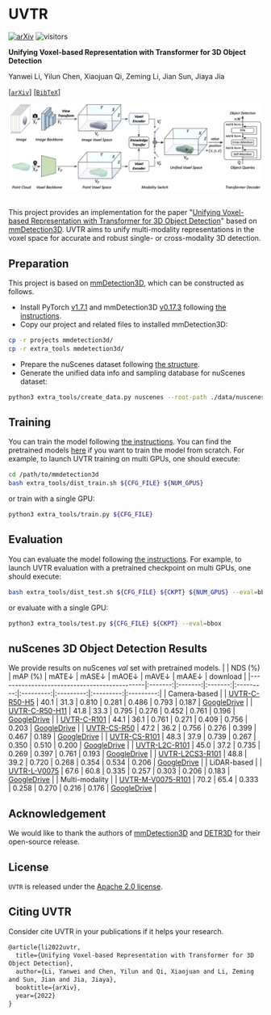 
# UVTR
[![arXiv](https://img.shields.io/badge/arXiv-Paper-<COLOR>.svg)]()
![visitors](https://visitor-badge.glitch.me/badge?page_id=dvlab-research/UVTR)

**Unifying Voxel-based Representation with Transformer for 3D Object Detection**

Yanwei Li, Yilun Chen, Xiaojuan Qi, Zeming Li, Jian Sun, Jiaya Jia

[[`arXiv`]()] [[`BibTeX`](#CitingUVTR)]

<div align="center">
  <img src="projects/docs/uvtr.png"/>
</div><br/>

This project provides an implementation for the paper "[Unifying Voxel-based Representation with Transformer for 3D Object Detection]()" based on [mmDetection3D](https://github.com/open-mmlab/mmdetection3d). UVTR aims to unify multi-modality representations in the voxel space for accurate and robust single- or cross-modality 3D detection.

## Preparation
This project is based on [mmDetection3D](https://github.com/open-mmlab/mmdetection3d), which can be constructed as follows.
* Install PyTorch [v1.7.1](https://pytorch.org/get-started/previous-versions/) and mmDetection3D [v0.17.3](https://github.com/open-mmlab/mmdetection3d/tree/v0.17.3) following [the instructions](https://github.com/open-mmlab/mmdetection3d/blob/v0.17.3/docs/getting_started.md).
* Copy our project and related files to installed mmDetection3D:
```bash
cp -r projects mmdetection3d/
cp -r extra_tools mmdetection3d/
```
* Prepare the nuScenes dataset following [the structure](https://github.com/open-mmlab/mmdetection3d/blob/v0.17.3/docs/data_preparation.md).
* Generate the unified data info and sampling database for nuScenes dataset:
```bash
python3 extra_tools/create_data.py nuscenes --root-path ./data/nuscenes --out-dir ./data/nuscenes --extra-tag nuscenes_unified
```

## Training
You can train the model following [the instructions](https://github.com/open-mmlab/mmdetection3d/blob/v0.17.3/docs/datasets/nuscenes_det.md).
You can find the pretrained models [here](https://drive.google.com/drive/folders/1KvG7tBYhmFQCiF_pAZc3Aa3H_D__-Jqh?usp=sharing) if you want to train the model from scratch.
For example, to launch UVTR training on multi GPUs,
one should execute:
```bash
cd /path/to/mmdetection3d
bash extra_tools/dist_train.sh ${CFG_FILE} ${NUM_GPUS}
```
or train with a single GPU:
```bash
python3 extra_tools/train.py ${CFG_FILE}
```

## Evaluation
You can evaluate the model following [the instructions](./docs/GETTING_STARTED.md).
For example, to launch UVTR evaluation with a pretrained checkpoint on multi GPUs,
one should execute:
```bash
bash extra_tools/dist_test.sh ${CFG_FILE} ${CKPT} ${NUM_GPUS} --eval=bbox
```
or evaluate with a single GPU:
```bash
python3 extra_tools/test.py ${CFG_FILE} ${CKPT} --eval=bbox
```
## nuScenes 3D Object Detection Results
We provide results on nuScenes *val* set with pretrained models.
|                                             | NDS (%) | mAP (%) | mATE&darr; | mASE&darr; | mAOE&darr; | mAVE&darr; | mAAE&darr; | download | 
|---------------------------------------------|:-------:|:-------:|:-------:|:---------:|:---------:|:---------:|:---------:|:---------:|
| Camera-based |
| [UVTR-C-R50-H5](projects/configs/uvtr/camera_based/camera/uvtr_c_r50_h5.py) | 40.1 | 31.3 | 0.810 | 0.281 | 0.486 | 0.793 | 0.187 | [GoogleDrive](https://drive.google.com/file/d/1gomNuo5--I5bdDiuiJxnhUbSw4GqE4VO/view?usp=sharing) |
| [UVTR-C-R50-H11](projects/configs/uvtr/camera_based/camera/uvtr_c_r50_h11.py) | 41.8 | 33.3 | 0.795 | 0.276 | 0.452 | 0.761 | 0.196 | [GoogleDrive](https://drive.google.com/file/d/1ZCwzpsByd5ZulgHltGQCIzoOZmI8FC12/view?usp=sharing) |
| [UVTR-C-R101](projects/configs/uvtr/camera_based/camera/uvtr_c_r101_h11.py) | 44.1 | 36.1 | 0.761 | 0.271 | 0.409 | 0.756 | 0.203 | [GoogleDrive](https://drive.google.com/file/d/1Mc3ZDGDPqc5uqZvrJswTn4TQdsEwtnAP/view?usp=sharing) |
| [UVTR-CS-R50](projects/configs/uvtr/camera_based/camera_sweep/uvtr_cs5_r50_h11.py) | 47.2 | 36.2 | 0.756 | 0.276 | 0.399 | 0.467 | 0.189 | [GoogleDrive](https://drive.google.com/file/d/1BHsUzTuColqtHEIXczhgC7SsWi_0mA69/view?usp=sharing) |
| [UVTR-CS-R101](projects/configs/uvtr/camera_based/camera_sweep/uvtr_cs4_r101_h11.py) | 48.3 | 37.9 | 0.739 | 0.267 | 0.350 | 0.510 | 0.200 | [GoogleDrive](https://drive.google.com/file/d/1JcNbnIBfp5us2CaEktr1-4t5jWOFLldA/view?usp=sharing) |
| [UVTR-L2C-R101](projects/configs/uvtr/camera_based/knowledge_distill/uvtr_l2c_r101_h11.py) | 45.0 | 37.2 | 0.735 | 0.269 | 0.397 | 0.761 | 0.193 | [GoogleDrive](https://drive.google.com/file/d/1Knc9EHeOjXtAkRzRAN0jPUFSiqK2t1Ac/view?usp=sharing) |
| [UVTR-L2CS3-R101](projects/configs/uvtr/camera_based/knowledge_distill/uvtr_l2cs3_r101_h11.py) | 48.8 | 39.2 | 0.720 | 0.268 | 0.354 | 0.534 | 0.206 | [GoogleDrive](https://drive.google.com/file/d/1Q5f-fESCKje9q98mj7v6pC9r_yYUw1-4/view?usp=sharing) |
| LiDAR-based |
| [UVTR-L-V0075](projects/configs/uvtr/lidar_based/uvtr_l_v0075_h5.py) | 67.6 | 60.8 | 0.335 | 0.257 | 0.303 | 0.206 | 0.183 | [GoogleDrive](https://drive.google.com/file/d/11wepYo4alFifpEEOtnmRJg6-plLE1QD8/view?usp=sharing) |
| Multi-modality |
| [UVTR-M-V0075-R101](projects/configs/uvtr/lidar_based/uvtr_l_v01_h5.py) | 70.2 | 65.4 | 0.333 | 0.258 | 0.270 | 0.216 | 0.176 | [GoogleDrive](https://drive.google.com/file/d/1dlxXIS4Cuv6ePxuxMRIaxpG_b1Pk8sqO/view?usp=sharing) |
## Acknowledgement
We would like to thank the authors of [mmDetection3D](https://github.com/open-mmlab/mmdetection3d) and [DETR3D](https://github.com/WangYueFt/detr3d) for their open-source release.

## License
`UVTR` is released under the [Apache 2.0 license](LICENSE).

## <a name="CitingUVTR"></a>Citing UVTR

Consider cite UVTR in your publications if it helps your research.

```
@article{li2022uvtr,
  title={Unifying Voxel-based Representation with Transformer for 3D Object Detection},
  author={Li, Yanwei and Chen, Yilun and Qi, Xiaojuan and Li, Zeming and Sun, Jian and Jia, Jiaya},
  booktitle={arXiv},
  year={2022}
}
```